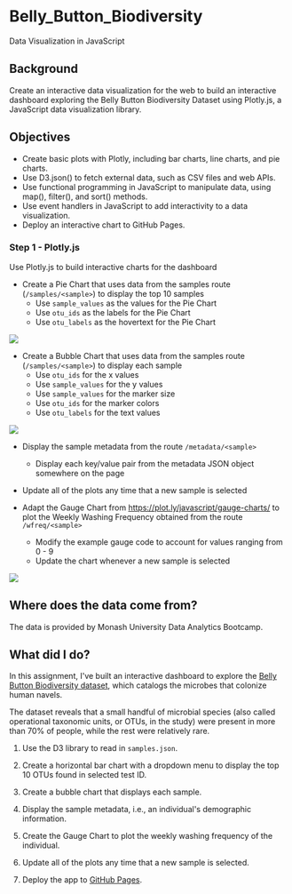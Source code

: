 # Belly_Button_Biodiversity
Data Visualization in JavaScript

## Background

Create an interactive data visualization for the web to build an interactive dashboard exploring the Belly Button Biodiversity Dataset using Plotly.js, a JavaScript data visualization library.
 

## Objectives

* Create basic plots with Plotly, including bar charts, line charts, and pie charts.
* Use D3.json() to fetch external data, such as CSV files and web APIs.
* Use functional programming in JavaScript to manipulate data, using map(), filter(), and sort() methods.
* Use event handlers in JavaScript to add interactivity to a data visualization.
* Deploy an interactive chart to GitHub Pages.


### Step 1 - Plotly.js

Use Plotly.js to build interactive charts for the dashboard

* Create a Pie Chart that uses data from the samples route (`/samples/<sample>`) to display the top 10 samples
    * Use `sample_values` as the values for the Pie Chart
    * Use `otu_ids` as the labels for the Pie Chart
    * Use `otu_labels` as the hovertext for the Pie Chart

![](Images/pie_chart.png)

* Create a Bubble Chart that uses data from the samples route (`/samples/<sample>`) to display each sample
    * Use `otu_ids` for the x values
    * Use `sample_values` for the y values
    * Use `sample_values` for the marker size
    * Use `otu_ids` for the marker colors
    * Use `otu_labels` for the text values

![](Images/bubble_chart.png)

* Display the sample metadata from the route `/metadata/<sample>`
    * Display each key/value pair from the metadata JSON object somewhere on the page

* Update all of the plots any time that a new sample is selected

* Adapt the Gauge Chart from <https://plot.ly/javascript/gauge-charts/> to plot the Weekly Washing Frequency obtained from the route `/wfreq/<sample>`
    * Modify the example gauge code to account for values ranging from 0 - 9
    * Update the chart whenever a new sample is selected

![](Images/wash_frequency.png)






## Where does the data come from?

The data is provided by Monash University Data Analytics Bootcamp.

## What did I do?

In this assignment, I've built an interactive dashboard to explore the [Belly Button Biodiversity dataset](http://robdunnlab.com/projects/belly-button-biodiversity/), which catalogs the microbes that colonize human navels.

The dataset reveals that a small handful of microbial species (also called operational taxonomic units, or OTUs, in the study) were present in more than 70% of people, while the rest were relatively rare.

1. Use the D3 library to read in `samples.json`.

2. Create a horizontal bar chart with a dropdown menu to display the top 10 OTUs found in selected test ID.

3. Create a bubble chart that displays each sample.

4. Display the sample metadata, i.e., an individual's demographic information.

5. Create the Gauge Chart to plot the weekly washing frequency of the individual.

6. Update all of the plots any time that a new sample is selected.

7. Deploy the app to [GitHub Pages](https://momcancode.github.io/plotly-challenge/).
